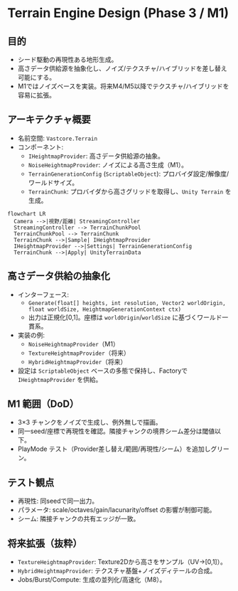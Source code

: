 # Terrain Engine Design (Phase 3 / M1)

## 目的

- シード駆動の再現性ある地形生成。
- 高さデータ供給源を抽象化し、ノイズ/テクスチャ/ハイブリッドを差し替え可能にする。
- M1ではノイズベースを実装。将来M4/M5以降でテクスチャ/ハイブリッドを容易に拡張。

## アーキテクチャ概要

- 名前空間: `Vastcore.Terrain`
- コンポーネント:
  - `IHeightmapProvider`: 高さデータ供給源の抽象。
  - `NoiseHeightmapProvider`: ノイズによる高さ生成（M1）。
  - `TerrainGenerationConfig` (`ScriptableObject`): プロバイダ設定/解像度/ワールドサイズ。
  - `TerrainChunk`: プロバイダから高さグリッドを取得し、`Unity Terrain` を生成。

```mermaid
flowchart LR
  Camera -->|視野/距離| StreamingController
  StreamingController --> TerrainChunkPool
  TerrainChunkPool --> TerrainChunk
  TerrainChunk -->|Sample| IHeightmapProvider
  IHeightmapProvider -->|Settings| TerrainGenerationConfig
  TerrainChunk -->|Apply| UnityTerrainData
```

## 高さデータ供給の抽象化

- インターフェース:
  - `Generate(float[] heights, int resolution, Vector2 worldOrigin, float worldSize, HeightmapGenerationContext ctx)`
  - 出力は正規化[0,1]。座標は `worldOrigin`/`worldSize` に基づくワールド一貫系。
- 実装の例:
  - `NoiseHeightmapProvider`（M1）
  - `TextureHeightmapProvider`（将来）
  - `HybridHeightmapProvider`（将来）
- 設定は `ScriptableObject` ベースの多態で保持し、Factoryで `IHeightmapProvider` を供給。

## M1 範囲（DoD）

- 3×3 チャンクをノイズで生成し、例外無しで描画。
- 同一seed/座標で再現性を確認。隣接チャンクの境界シーム差分は閾値以下。
- PlayMode テスト（Provider差し替え/範囲/再現性/シーム）を追加しグリーン。

## テスト観点

- 再現性: 同seedで同一出力。
- パラメータ: scale/octaves/gain/lacunarity/offset の影響が制御可能。
- シーム: 隣接チャンクの共有エッジが一致。

## 将来拡張（抜粋）

- `TextureHeightmapProvider`: Texture2Dから高さをサンプル（UV→[0,1]）。
- `HybridHeightmapProvider`: テクスチャ基盤+ノイズディテールの合成。
- Jobs/Burst/Compute: 生成の並列化/高速化（M8）。

